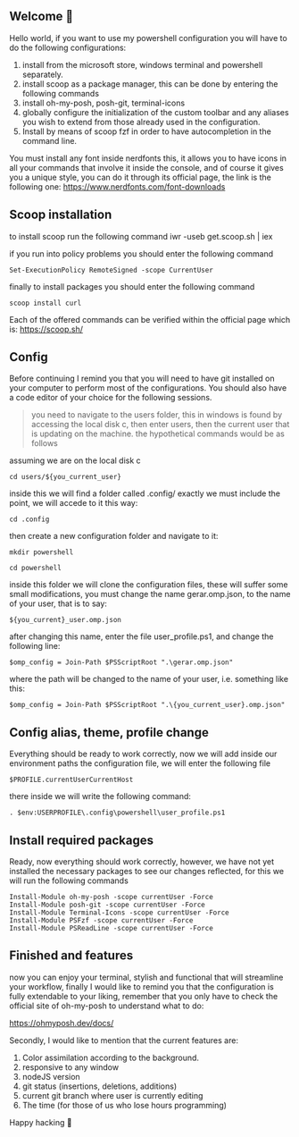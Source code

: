 ## Welcome 👋
Hello world, if you want to use my powershell configuration you will have to do the following configurations: 

1. install from the microsoft store, windows terminal and powershell separately.
2. install scoop as a package manager, this can be done by entering the following commands
3. install oh-my-posh, posh-git, terminal-icons 
4. globally configure the initialization of the custom toolbar and any aliases you wish to extend from those already used in the configuration.
5. Install by means of scoop fzf in order to have autocompletion in the command line.

You must install any font inside nerdfonts this, it allows you to have icons in all your commands that involve it inside the console, and of course it gives you a unique style, you can do it through its official page, the link is the following one:
https://www.nerdfonts.com/font-downloads


## Scoop installation

to install scoop run the following command
    iwr -useb get.scoop.sh | iex

if you run into policy problems you should enter the following command

    Set-ExecutionPolicy RemoteSigned -scope CurrentUser

finally to install packages you should enter the following command 

    scoop install curl

Each of the offered commands can be verified within the official page which is:  https://scoop.sh/

## Config 
Before continuing I remind you that you will need to have git installed on your computer to perform most of the configurations. You should also have a code editor of your choice for the following sessions.

> you need to navigate to the users folder, this in windows is found by
> accessing the local disk c, then enter users, then the current user
> that is updating on the machine. the hypothetical commands would be as
> follows

assuming we are on the local disk c

    cd users/${you_current_user}

inside this we will find a folder called .config/ exactly we must include the point, we will accede to it this way:

    cd .config

then create a new configuration folder and navigate to it:

    mkdir powershell
    
    cd powershell

inside this folder we will clone the configuration files, these will suffer some small modifications, you must change the name gerar.omp.json, to the name of your user, that is to say: 

    ${you_current}_user.omp.json

after changing this name, enter the file user_profile.ps1, and change the following line: 

    $omp_config = Join-Path $PSScriptRoot ".\gerar.omp.json"

where the path will be changed to the name of your user, i.e. something like this:

    $omp_config = Join-Path $PSScriptRoot ".\{you_current_user}.omp.json"
    
## Config alias, theme, profile change

Everything should be ready to work correctly, now we will add inside our environment paths the configuration file, we will enter the following file

    $PROFILE.currentUserCurrentHost

there inside we will write the following command:

    . $env:USERPROFILE\.config\powershell\user_profile.ps1


## Install required packages
Ready, now everything should work correctly, however, we have not yet installed the necessary packages to see our changes reflected, for this we will run the following commands

    Install-Module oh-my-posh -scope currentUser -Force
    Install-Module posh-git -scope currentUser -Force
    Install-Module Terminal-Icons -scope currentUser -Force
    Install-Module PSFzf -scope currentUser -Force
    Install-Module PSReadLine -scope currentUser -Force


## Finished and features
now you can enjoy your terminal, stylish and functional that will streamline your workflow, finally I would like to remind you that the configuration is fully extendable to your liking, remember that you only have to check the official site of oh-my-posh to understand what to do:

https://ohmyposh.dev/docs/

Secondly, I would like to mention that the current features are:
1. Color assimilation according to the background.
2. responsive to any window
3. nodeJS version
4. git status (insertions, deletions, additions)
5. current git branch where user is currently editing
6. The time (for those of us who lose hours programming)

Happy hacking 👋
